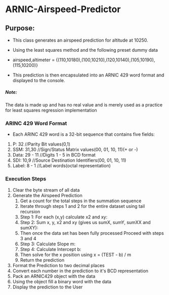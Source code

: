 # ARNIC-Airspeed-Predictor

<h2>Purpose: </h2>

*  This class generates an airspeed prediction for altitude at 10250.

*  Using the least squares method and the following preset dummy data

*  airspeed,altimeter =  {(110,10180),(100,10210),(120,10140),(105,10190),(115,10200)}

*  This prediction is then encapsulated into an ARNIC 429 word format and displayed to the console.

<h5>Note:</h5>

<p>The data is made up and has no real value and is merely used as a practice for least squares regression implementation</p>

<h3>ARINC 429 Word Format</h3>

*  Each ARINC 429 word is a 32-bit sequence that contains five fields:

<ol>
<li>P: 32  //Parity Bit values(0,1)</li>
<li>SSM: 31,30 //Sign/Status Matrix values(00, 01, 10, 11)(+ or -)</li>
<li>Data: 29 - 11 //Digits 1 - 5 in BCD format</li>
<li>SDI: 10,9 //Source Destination Identifiers(00, 01, 10, 11)</li>
<li>Label: 8 - 1 //Label words(octal representation)</li>
</ol>

<h3>Execution Steps</h3>

<ol>
<li>Clear the byte stream of all data</li>
<li>Generate the Airspeed Prediction
<ol>
<li>Get a count for the total steps in the summation sequence</li>
<li>Iterate through steps 1 and 2 for the entire dataset using tail recursion</li>
<li>Step 1: For each (x,y) calculate x2 and xy:</li>
<li>Step 2: Sum x, y, x2 and xy (gives us sumX, sumY, sumXX and sumXY):</li>
<li>Then once the data set has been fully processed Proceed with steps 3 and 4</li>
<li>Step 3: Calculate Slope m:</li>
<li>Step 4: Calculate Intercept b:</li>
<li>Then solve for the x position using x = (TEST - b) / m</li>
<li>Return the prediction</li>
</ol>
</li>
<li>Format the Prediction to two decimal places</li>
<li>Convert each number in the prediction to it's BCD representation</li>
<li>Pack an ARNIC429 object with the data</li>
<li>Using the object fill a binary word with the data</li>
<li>Display the prediction to the User</li>
</ol>